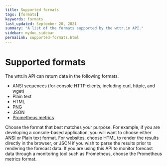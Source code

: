```yaml
---
title: Supported formats
tags: [formats]
keywords: formats
last_updated: September 20, 2021
summary: "A list of the formats supported by the wttr.in API."
sidebar: mydoc_sidebar
permalink: supported-formats.html
---
```


# Supported formats

The wttr.in API can return data in the following formats.

- ANSI sequences (for console HTTP clients, including curl, httpie, and wget)
- Plain text
- HTML
- PNG
- JSON
- [Prometheus metrics](https://prometheus.io/)

Choose the format that best matches your purpose. For example, if you are developing a console-based application, you will want to choose either ANSI or Plain text format. For websites, choose HTML to render the results directly in the browser, or JSON if you wish to parse the results prior to rendering the forecast data. If you are using this API to monitor forecast data through a monitoring tool such as Prometheus, choose the Prometheus metrics format.




